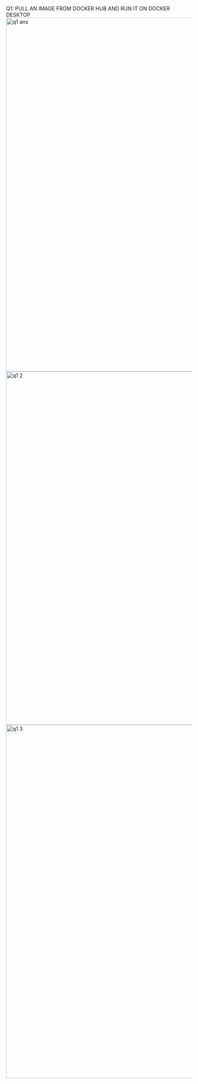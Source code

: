 Q1: PULL AN IMAGE FROM DOCKER HUB AND RUN IT ON DOCKER DESKTOP
<img width="959" alt="q1 ans" src="https://user-images.githubusercontent.com/113973020/200182439-8b3b98fa-f641-40ba-990f-d2467a1d5dd4.png">
<img width="958" alt="q1 2" src="https://user-images.githubusercontent.com/113973020/200183247-32da0447-8a48-430f-8e25-b7357b742e55.png">
<img width="958" alt="q1 3" src="https://user-images.githubusercontent.com/113973020/200183257-dd2f01b0-c391-4237-ae96-5c2533b3ca66.png">



